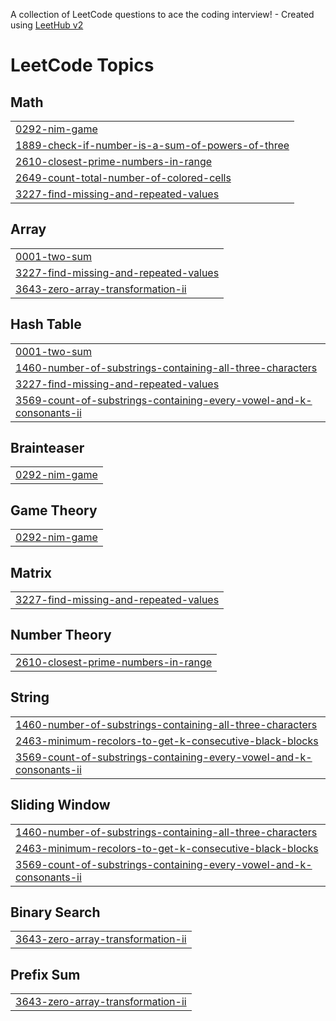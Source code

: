 A collection of LeetCode questions to ace the coding interview! - Created using [LeetHub v2](https://github.com/arunbhardwaj/LeetHub-2.0)
<!---LeetCode Topics Start-->
# LeetCode Topics
## Math
|  |
| ------- |
| [0292-nim-game](https://github.com/1Zholdoshbek/30github/tree/master/0292-nim-game) |
| [1889-check-if-number-is-a-sum-of-powers-of-three](https://github.com/1Zholdoshbek/30github/tree/master/1889-check-if-number-is-a-sum-of-powers-of-three) |
| [2610-closest-prime-numbers-in-range](https://github.com/1Zholdoshbek/30github/tree/master/2610-closest-prime-numbers-in-range) |
| [2649-count-total-number-of-colored-cells](https://github.com/1Zholdoshbek/30github/tree/master/2649-count-total-number-of-colored-cells) |
| [3227-find-missing-and-repeated-values](https://github.com/1Zholdoshbek/30github/tree/master/3227-find-missing-and-repeated-values) |
## Array
|  |
| ------- |
| [0001-two-sum](https://github.com/1Zholdoshbek/30github/tree/master/0001-two-sum) |
| [3227-find-missing-and-repeated-values](https://github.com/1Zholdoshbek/30github/tree/master/3227-find-missing-and-repeated-values) |
| [3643-zero-array-transformation-ii](https://github.com/1Zholdoshbek/30github/tree/master/3643-zero-array-transformation-ii) |
## Hash Table
|  |
| ------- |
| [0001-two-sum](https://github.com/1Zholdoshbek/30github/tree/master/0001-two-sum) |
| [1460-number-of-substrings-containing-all-three-characters](https://github.com/1Zholdoshbek/30github/tree/master/1460-number-of-substrings-containing-all-three-characters) |
| [3227-find-missing-and-repeated-values](https://github.com/1Zholdoshbek/30github/tree/master/3227-find-missing-and-repeated-values) |
| [3569-count-of-substrings-containing-every-vowel-and-k-consonants-ii](https://github.com/1Zholdoshbek/30github/tree/master/3569-count-of-substrings-containing-every-vowel-and-k-consonants-ii) |
## Brainteaser
|  |
| ------- |
| [0292-nim-game](https://github.com/1Zholdoshbek/30github/tree/master/0292-nim-game) |
## Game Theory
|  |
| ------- |
| [0292-nim-game](https://github.com/1Zholdoshbek/30github/tree/master/0292-nim-game) |
## Matrix
|  |
| ------- |
| [3227-find-missing-and-repeated-values](https://github.com/1Zholdoshbek/30github/tree/master/3227-find-missing-and-repeated-values) |
## Number Theory
|  |
| ------- |
| [2610-closest-prime-numbers-in-range](https://github.com/1Zholdoshbek/30github/tree/master/2610-closest-prime-numbers-in-range) |
## String
|  |
| ------- |
| [1460-number-of-substrings-containing-all-three-characters](https://github.com/1Zholdoshbek/30github/tree/master/1460-number-of-substrings-containing-all-three-characters) |
| [2463-minimum-recolors-to-get-k-consecutive-black-blocks](https://github.com/1Zholdoshbek/30github/tree/master/2463-minimum-recolors-to-get-k-consecutive-black-blocks) |
| [3569-count-of-substrings-containing-every-vowel-and-k-consonants-ii](https://github.com/1Zholdoshbek/30github/tree/master/3569-count-of-substrings-containing-every-vowel-and-k-consonants-ii) |
## Sliding Window
|  |
| ------- |
| [1460-number-of-substrings-containing-all-three-characters](https://github.com/1Zholdoshbek/30github/tree/master/1460-number-of-substrings-containing-all-three-characters) |
| [2463-minimum-recolors-to-get-k-consecutive-black-blocks](https://github.com/1Zholdoshbek/30github/tree/master/2463-minimum-recolors-to-get-k-consecutive-black-blocks) |
| [3569-count-of-substrings-containing-every-vowel-and-k-consonants-ii](https://github.com/1Zholdoshbek/30github/tree/master/3569-count-of-substrings-containing-every-vowel-and-k-consonants-ii) |
## Binary Search
|  |
| ------- |
| [3643-zero-array-transformation-ii](https://github.com/1Zholdoshbek/30github/tree/master/3643-zero-array-transformation-ii) |
## Prefix Sum
|  |
| ------- |
| [3643-zero-array-transformation-ii](https://github.com/1Zholdoshbek/30github/tree/master/3643-zero-array-transformation-ii) |
<!---LeetCode Topics End-->